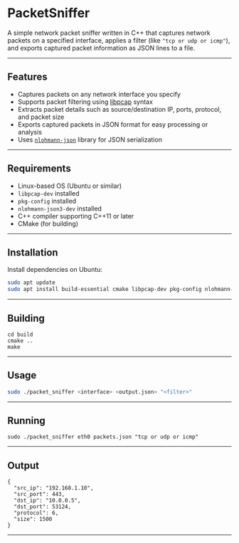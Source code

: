 # PacketSniffer

A simple network packet sniffer written in C++ that captures network packets on a specified interface, applies a filter (like `"tcp or udp or icmp"`), and exports captured packet information as JSON lines to a file.

---

## Features

- Captures packets on any network interface you specify
- Supports packet filtering using [libpcap](https://www.tcpdump.org/manpages/pcap-filter.7.html) syntax
- Extracts packet details such as source/destination IP, ports, protocol, and packet size
- Exports captured packets in JSON format for easy processing or analysis
- Uses [`nlohmann-json`](https://github.com/nlohmann/json) library for JSON serialization

---

## Requirements

- Linux-based OS (Ubuntu or similar)
- `libpcap-dev` installed
- `pkg-config` installed
- `nlohmann-json3-dev` installed
- C++ compiler supporting C++11 or later
- CMake (for building)

---

## Installation

Install dependencies on Ubuntu:

```bash
sudo apt update
sudo apt install build-essential cmake libpcap-dev pkg-config nlohmann-json3-dev
```
---

## Building

```mkdir build
cd build
cmake ..
make
```
---

## Usage
```bash
sudo ./packet_sniffer <interface> <output.json> "<filter>"
```
---

## Running
```
sudo ./packet_sniffer eth0 packets.json "tcp or udp or icmp"
```
---


## Output
```
{
  "src_ip": "192.168.1.10",
  "src_port": 443,
  "dst_ip": "10.0.0.5",
  "dst_port": 53124,
  "protocol": 6,
  "size": 1500
}
```
---
